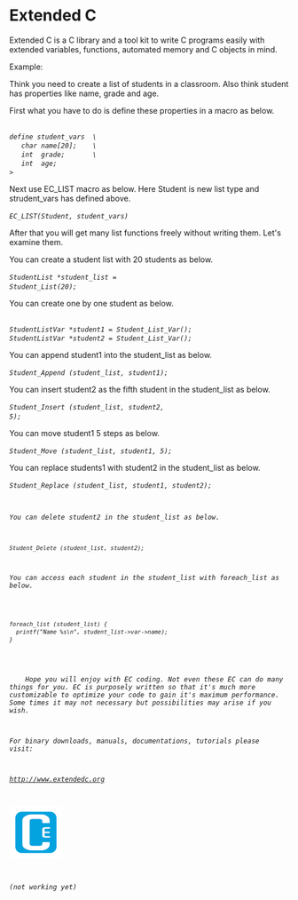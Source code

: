 # Extended C 

Extended C is a C library and a tool kit to write C programs easily with extended variables, functions, automated memory and C objects in mind.

Example:

Think you need to create a list of students in a classroom. Also think student has properties like name, grade and age.  

First what you have to do is define these properties in a macro as below.  

<pre><code><i>
define student_vars  \
   char name[20];    \
   int  grade;       \
   int  age;
</i>></code></pre>  

Next use EC_LIST macro as below. Here Student is new list type and strudent_vars has defined above.  

<code><i>EC_LIST(Student, student_vars)</i></code><br>

After that you will get many list functions freely without writing them. Let's examine them.<br>

You can create a student list with 20 students as below.  

<code><i>StudentList *student_list = Student_List(20);</i></code><br>

You can create one by one student as below.  

<pre><code><i>
StudentListVar *student1 = Student_List_Var();
StudentListVar *student2 = Student_List_Var();
</i></code></pre>  

You can append student1 into the student_list as below.  

<code><i>Student_Append (student_list, student1);</i></code><br>

You can insert student2 as the fifth student in the student_list as below.  

<code><i>Student_Insert (student_list, student2, 5);</i></code><br>

You can move student1 5 steps as below.  

<code><i>Student_Move (student_list, student1, 5);</i></code><br>

You can replace students1 with student2 in the student_list as below.  

<code><i>Student_Replace (student_list, student1, student2);<br>

You can delete student2 in the student_list as below.

<code><i>Student_Delete (student_list, student2);</i></code><br>

You can access each student in the student_list with foreach_list as below.  

<pre><code><i>
foreach_list (student_list) {
  printf("Name %s\n", student_list->var->name);
}
</i></code></pre>  

&nbsp; &nbsp; Hope you will enjoy with EC coding. Not even these EC can do many things for you. EC is purposely written so that it's much more customizable to optimize your code to gain it's maximum performance. Some times it may not necessary but possibilities may arise if you wish.  

For binary downloads, manuals, documentations, tutorials please visit:  

<http://www.extendedc.org>  

![Logo, Extended C logo ](docs/images/ec96.png)  

*(not working yet)*
